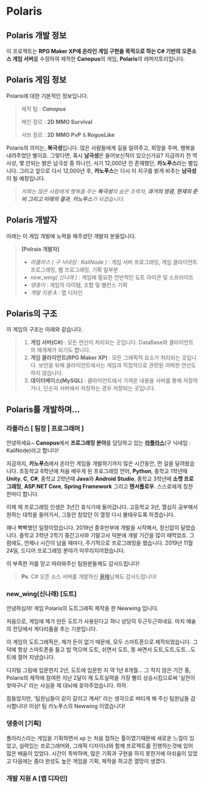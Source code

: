 # Polaris
## Polaris 개발 정보
이 프로젝트는 **RPG Maker XP에 온라인 게임 구현을 목적으로 하는 C# 기반의 오픈소스 게임 서버**를 수정하여 제작한 **Canopus**의 게임, **Polaris**의 레퍼지토리입니다.

## Polaris 게임 정보
Polaris에 대한 기본적인 정보입니다.
> 제작 팀 : _**Canopus**_
>
> 메인 장르 : **2D MMO Survival**
>  
> 서브 장르 : **2D MMO PvP** & **RogueLike**

Polaris의 의미는, **북극성**입니다.
많은 사람들에게 길을 알려주고, 희망을 주며, 행복을 내려주었던 별이죠.
그렇다면, 혹시 **남극성**은 들어보신적이 있으신가요?
지금까지 전 역사상, 몇 안되는 밝은 남극성 중 하나인, 서기 12,000년 전 존재했던, **카노푸스**라는 별입니다. 그리고 앞으로 다시 12,000년 후, **카노푸스**는 다시 이 지구를 밝게 비추는 **남극성**이 될 예정입니다.

> _저희는 많은 사람에게 행복을 주는 **북극성**의 숨은 조력자, **과거의 영광, 현재의 준비 그리고 미래의 결과**, **카노푸스**가 되겠습니다._

## Polaris 개발자
아래는 이 게임 개발에 노력을 해주셨던 개발자 분들입니다.

> **[Polrais 개발자]**
> * _라플라스 ( 구 닉네임 : KaliNode )_  :  게임 서버 프로그래밍, 게임 클라이언트 프로그래밍, 웹 프로그래밍, 기획 일부분
> * _new_wing( 신나래 )_  :  게임에 필요한 전반적인 도트 아이콘 및 스프라이트
> * _댕충이_  :  게임의 아이템, 조합 및 밸런스 기획
> * _개발 지원 A_  :  맵 디자인

## Polaris의 구조
이 게임의 구조는 아래와 같습니다.
> 1. **게임 서버(C#)**  :  모든 연산이 처리되는 곳입니다. DataBase와 클라이언트의 매개체가 되기도 합니다.
> 2. **게임 클라이언트(RPG Maker XP)**  :  모든 그래픽적 요소가 처리되는 곳입니다. 보안을 위해 클라이언트에서는 게임과 직접적으로 관련된 어떠한 연산도 하지 않습니다.
> 3. **데이터베이스(MySQL)**  :  클라이언트에서 가져온 내용을 서버를 통해 저장하거나, 단순히 서버에서 저장하는 경우 저장되는 곳입니다. 

## Polaris를 개발하며...
### 라플라스 [ 팀장 | 프로그래머 ]
안녕하세요~ **Canopus**에서 **프로그래밍 분야**를 담당하고 있는 **[라플라스](https://blog.naver.com/zhjlee11)**(구 닉네임 : KaliNode)라고 합니다! 

지금까지, **카노푸스**에서 온라인 게임을 개발하기까지 많은 시간동안, 먼 길을 달려왔습니다.
초등학교 6학년에 처음 배우게 된 프로그래밍 언어, **Python**, 중학교 1학년때 **Unity**, **C**, **C#**, 중학교 2학년때 **Java**와 **Android Studio**, 중학교 3학년때 **소켓 프로그래밍**, **ASP.NET Core**, **Spring Framework** 그리고 **텐서플로우**. 스스로에게 칭찬 한마디 합니다.

이제 제 프로그래밍 인생은 3년간 휴식기에 들어갑니다.
고등학교 3년, 열심히 공부해서 원하는 대학을 들어가서,
그동안 참았던 이 열정 다시 불태우도록 하겠습니다.

꽤나 빡빡했던 일정이었습니다. 2019년 중후반부에 개발을 시작해서, 정신없이 달렸습니다. 중학교 3학년 2학기 중간고사와 기말고사 덕분에 개발 기간을 많이 때먹었죠. 그럼에도, 언제나 시간이 남을 때마다, 주기적으로 프로그래밍을 했습니다. 2019년 11월 24일, 드디어 프로그래밍 분야가 마무리지어졌습니다.

이 부족한 저를 믿고 따라와주신 팀원분들께도 감사드립니다!

> **Ps**. C# 오픈 소스 서버를 개발하신 [올페](https://optikingsun.blog.me/)님께도 감사드립니다!

### new_wing(신나래) [도트]
안녕하심까! 게임 Polaris의 도트그래픽 제작을 한 Newwing 입니다.

처음으로, 게임에 제가 만든 도트가 사용된다고 하니 상당히 두근두근하네요. 마치 예술의 전당에서 게다리춤을 추는 기분입니다. 
 
이 게임의 도트그래픽은, 제가 돈이 없기 때문에, 모두 스마트폰으로 제작되었습니다. 그 덕에 항상 스마트폰을 들고 밥 먹으며 도트, 쉬면서 도트, 똥 싸면서 도트,도트,도트…도트에 절어 지냈습니다.

디지털 그림에 입문한지 2년, 도트에 입문한 지 약 1년 8개월…
그 적지 않은 기간 중, Polaris의 제작에 참여한 지난 2달이 제 도트실력을 가장 빨리 상승시킴으로써 ‘실전이 왓따구나’ 라는 사실을 제 대뇌에 꽂아주었습니다. 하하.

힘들었지만, ‘팀원님들이 같이 갈리고 계셔!’ 라는 생각으로 버티게 해 주신 팀원님들 감사합니다!
이상! 팀 카노푸스의 Newwing 이였습니다! 
### 댕충이 [기획]
폴라리스라는 게임을 기획하면서 xp 는 처음 접하는 툴이였기때문에 새로운 느낌이 있었고, 실력있는 프로그래머와, 그래픽 디자이너와 함께 프로젝트를 진행하는것에 있어 많은 배움이 있었다. 시간이 촉박하며, 많은 기획과 구현을 하지 못한거에 아쉬움이 있었고 다음에는 좀더 완성도 높은 게임을 기획, 제작을 하고픈 열망이 생겼다.
### 개발 지원 A [맵 디자인]

